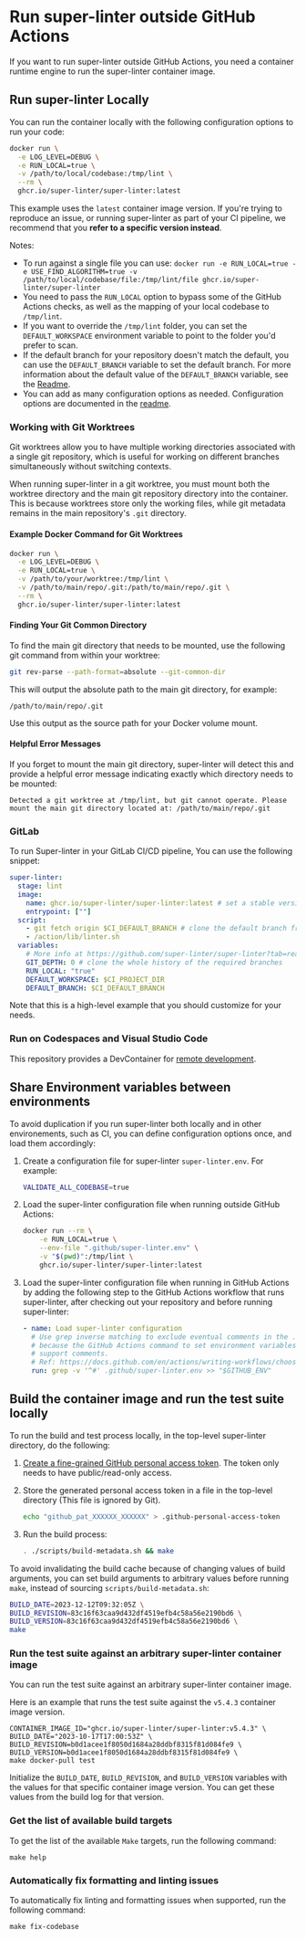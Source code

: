 # Run super-linter outside GitHub Actions

If you want to run super-linter outside GitHub Actions, you need a container
runtime engine to run the super-linter container image.

## Run super-linter Locally

You can run the container locally with the following configuration options to
run your code:

```bash
docker run \
  -e LOG_LEVEL=DEBUG \
  -e RUN_LOCAL=true \
  -v /path/to/local/codebase:/tmp/lint \
  --rm \
  ghcr.io/super-linter/super-linter:latest
```

This example uses the `latest` container image version. If you're trying to
reproduce an issue, or running super-linter as part of your CI pipeline, we
recommend that you **refer to a specific version instead**.

Notes:

- To run against a single file you can use:
  `docker run -e RUN_LOCAL=true -e USE_FIND_ALGORITHM=true -v /path/to/local/codebase/file:/tmp/lint/file ghcr.io/super-linter/super-linter`
- You need to pass the `RUN_LOCAL` option to bypass some of the GitHub Actions
  checks, as well as the mapping of your local codebase to `/tmp/lint`.
- If you want to override the `/tmp/lint` folder, you can set the
  `DEFAULT_WORKSPACE` environment variable to point to the folder you'd prefer
  to scan.
- If the default branch for your repository doesn't match the default, you can
  use the `DEFAULT_BRANCH` variable to set the default branch. For more
  information about the default value of the `DEFAULT_BRANCH` variable, see the
  [Readme](../README.md).
- You can add as many configuration options as needed. Configuration options are
  documented in the [readme](../README.md#configure-super-linter).

### Working with Git Worktrees

Git worktrees allow you to have multiple working directories associated with a single git repository, which is useful for working on different branches simultaneously without switching contexts.

When running super-linter in a git worktree, you must mount both the worktree directory and the main git repository directory into the container. This is because worktrees store only the working files, while git metadata remains in the main repository's `.git` directory.

#### Example Docker Command for Git Worktrees

```bash
docker run \
  -e LOG_LEVEL=DEBUG \
  -e RUN_LOCAL=true \
  -v /path/to/your/worktree:/tmp/lint \
  -v /path/to/main/repo/.git:/path/to/main/repo/.git \
  --rm \
  ghcr.io/super-linter/super-linter:latest
```

#### Finding Your Git Common Directory

To find the main git directory that needs to be mounted, use the following git command from within your worktree:

```bash
git rev-parse --path-format=absolute --git-common-dir
```

This will output the absolute path to the main git directory, for example:
```
/path/to/main/repo/.git
```

Use this output as the source path for your Docker volume mount.

#### Helpful Error Messages

If you forget to mount the main git directory, super-linter will detect this and provide a helpful error message indicating exactly which directory needs to be mounted:

```
Detected a git worktree at /tmp/lint, but git cannot operate. Please mount the main git directory located at: /path/to/main/repo/.git
```

### GitLab

To run Super-linter in your GitLab CI/CD pipeline, You can use the following
snippet:

```yaml
super-linter:
  stage: lint
  image:
    name: ghcr.io/super-linter/super-linter:latest # set a stable version tag and the sha checksum in production for reproducible runs
    entrypoint: [""]
  script:
    - git fetch origin $CI_DEFAULT_BRANCH # clone the default branch from this repository
    - /action/lib/linter.sh
  variables:
    # More info at https://github.com/super-linter/super-linter?tab=readme-ov-file#configure-super-linter
    GIT_DEPTH: 0 # clone the whole history of the required branches
    RUN_LOCAL: "true"
    DEFAULT_WORKSPACE: $CI_PROJECT_DIR
    DEFAULT_BRANCH: $CI_DEFAULT_BRANCH
```

Note that this is a high-level example that you should customize for your needs.

### Run on Codespaces and Visual Studio Code

This repository provides a DevContainer for
[remote development](https://code.visualstudio.com/docs/remote/containers).

## Share Environment variables between environments

To avoid duplication if you run super-linter both locally and in other
environements, such as CI, you can define configuration options once, and load
them accordingly:

1. Create a configuration file for super-linter `super-linter.env`. For example:

   ```bash
   VALIDATE_ALL_CODEBASE=true
   ```

1. Load the super-linter configuration file when running outside GitHub Actions:

   ```bash
   docker run --rm \
       -e RUN_LOCAL=true \
       --env-file ".github/super-linter.env" \
       -v "$(pwd)":/tmp/lint \
       ghcr.io/super-linter/super-linter:latest
   ```

1. Load the super-linter configuration file when running in GitHub Actions by
   adding the following step to the GitHub Actions workflow that runs
   super-linter, after checking out your repository and before running
   super-linter:

   ```yaml
   - name: Load super-linter configuration
     # Use grep inverse matching to exclude eventual comments in the .env file
     # because the GitHub Actions command to set environment variables doesn't
     # support comments.
     # Ref: https://docs.github.com/en/actions/writing-workflows/choosing-what-your-workflow-does/workflow-commands-for-github-actions#setting-an-environment-variable
     run: grep -v '^#' .github/super-linter.env >> "$GITHUB_ENV"
   ```

## Build the container image and run the test suite locally

To run the build and test process locally, in the top-level super-linter
directory, do the following:

1. [Create a fine-grained GitHub personal access token](https://docs.github.com/en/authentication/keeping-your-account-and-data-secure/managing-your-personal-access-tokens#creating-a-fine-grained-personal-access-token).
   The token only needs to have public/read-only access.

1. Store the generated personal access token in a file in the top-level
   directory (This file is ignored by Git).

   ```bash
   echo "github_pat_XXXXXX_XXXXXX" > .github-personal-access-token
   ```

1. Run the build process:

   ```bash
   . ./scripts/build-metadata.sh && make
   ```

To avoid invalidating the build cache because of changing values of build
arguments, you can set build arguments to arbitrary values before running
`make`, instead of sourcing `scripts/build-metadata.sh`:

```bash
BUILD_DATE=2023-12-12T09:32:05Z \
BUILD_REVISION=83c16f63caa9d432df4519efb4c58a56e2190bd6 \
BUILD_VERSION=83c16f63caa9d432df4519efb4c58a56e2190bd6 \
make
```

### Run the test suite against an arbitrary super-linter container image

You can run the test suite against an arbitrary super-linter container image.

Here is an example that runs the test suite against the `v5.4.3` container image
version.

```shell
CONTAINER_IMAGE_ID="ghcr.io/super-linter/super-linter:v5.4.3" \
BUILD_DATE="2023-10-17T17:00:53Z" \
BUILD_REVISION=b0d1acee1f8050d1684a28ddbf8315f81d084fe9 \
BUILD_VERSION=b0d1acee1f8050d1684a28ddbf8315f81d084fe9 \
make docker-pull test
```

Initialize the `BUILD_DATE`, `BUILD_REVISION`, and `BUILD_VERSION` variables
with the values for that specific container image version. You can get these
values from the build log for that version.

### Get the list of available build targets

To get the list of the available `Make` targets, run the following command:

```shell
make help
```

### Automatically fix formatting and linting issues

To automatically fix linting and formatting issues when supported, run the
following command:

```shell
make fix-codebase
```
